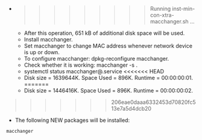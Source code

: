* >>>>>>>>> Running inst-min-con-xtra-macchanger.sh ...
  * After this operation, 651 kB of additional disk space will be used.
  * Install macchanger.
  * Set macchanger to change MAC address whenever network device is up or down.
  * To configure macchanger: dpkg-reconfigure macchanger.
  * Check whether it is working: macchanger -s .
  * systemctl status macchanger@.service
<<<<<<< HEAD
  * Disk size = 1639644K. Space Used = 896K. Runtime = 00:00:00:01.
=======
  * Disk size = 1446416K. Space Used = 896K. Runtime = 00:00:00:02.
>>>>>>> 206eae0daaa6332453d70820fc513e7a5d4dcb20
  * The following NEW packages will be installed:
  ```bash
macchanger
  ```
